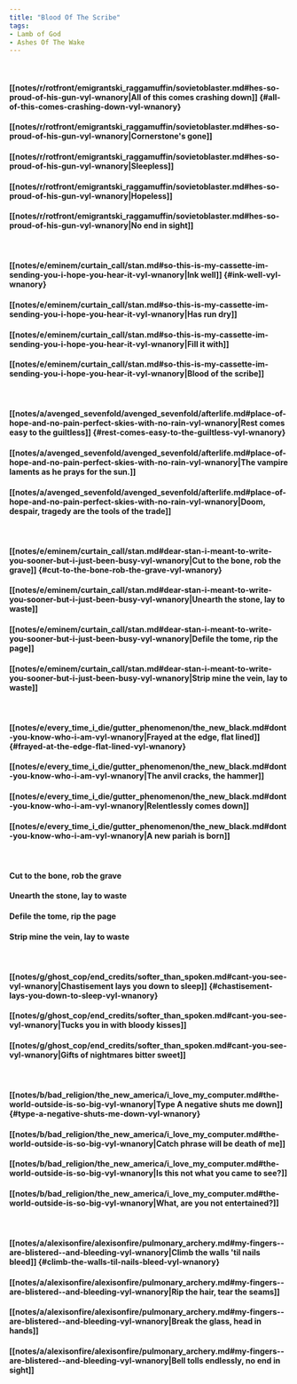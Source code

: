 ```yaml
---
title: "Blood Of The Scribe"
tags:
- Lamb of God
- Ashes Of The Wake
---
```

&nbsp;
#### [[notes/r/rotfront/emigrantski_raggamuffin/sovietoblaster.md#hes-so-proud-of-his-gun-vyl-wnanory|All of this comes crashing down]] {#all-of-this-comes-crashing-down-vyl-wnanory}
#### [[notes/r/rotfront/emigrantski_raggamuffin/sovietoblaster.md#hes-so-proud-of-his-gun-vyl-wnanory|Cornerstone's gone]]
#### [[notes/r/rotfront/emigrantski_raggamuffin/sovietoblaster.md#hes-so-proud-of-his-gun-vyl-wnanory|Sleepless]]
#### [[notes/r/rotfront/emigrantski_raggamuffin/sovietoblaster.md#hes-so-proud-of-his-gun-vyl-wnanory|Hopeless]]
#### [[notes/r/rotfront/emigrantski_raggamuffin/sovietoblaster.md#hes-so-proud-of-his-gun-vyl-wnanory|No end in sight]]
&nbsp;
#### [[notes/e/eminem/curtain_call/stan.md#so-this-is-my-cassette-im-sending-you-i-hope-you-hear-it-vyl-wnanory|Ink well]] {#ink-well-vyl-wnanory}
#### [[notes/e/eminem/curtain_call/stan.md#so-this-is-my-cassette-im-sending-you-i-hope-you-hear-it-vyl-wnanory|Has run dry]]
#### [[notes/e/eminem/curtain_call/stan.md#so-this-is-my-cassette-im-sending-you-i-hope-you-hear-it-vyl-wnanory|Fill it with]]
#### [[notes/e/eminem/curtain_call/stan.md#so-this-is-my-cassette-im-sending-you-i-hope-you-hear-it-vyl-wnanory|Blood of the scribe]]
&nbsp;
#### [[notes/a/avenged_sevenfold/avenged_sevenfold/afterlife.md#place-of-hope-and-no-pain-perfect-skies-with-no-rain-vyl-wnanory|Rest comes easy to the guiltless]] {#rest-comes-easy-to-the-guiltless-vyl-wnanory}
#### [[notes/a/avenged_sevenfold/avenged_sevenfold/afterlife.md#place-of-hope-and-no-pain-perfect-skies-with-no-rain-vyl-wnanory|The vampire laments as he prays for the sun.]]
#### [[notes/a/avenged_sevenfold/avenged_sevenfold/afterlife.md#place-of-hope-and-no-pain-perfect-skies-with-no-rain-vyl-wnanory|Doom, despair, tragedy are the tools of the trade]]
&nbsp;
#### [[notes/e/eminem/curtain_call/stan.md#dear-stan-i-meant-to-write-you-sooner-but-i-just-been-busy-vyl-wnanory|Cut to the bone, rob the grave]] {#cut-to-the-bone-rob-the-grave-vyl-wnanory}
#### [[notes/e/eminem/curtain_call/stan.md#dear-stan-i-meant-to-write-you-sooner-but-i-just-been-busy-vyl-wnanory|Unearth the stone, lay to waste]]
#### [[notes/e/eminem/curtain_call/stan.md#dear-stan-i-meant-to-write-you-sooner-but-i-just-been-busy-vyl-wnanory|Defile the tome, rip the page]]
#### [[notes/e/eminem/curtain_call/stan.md#dear-stan-i-meant-to-write-you-sooner-but-i-just-been-busy-vyl-wnanory|Strip mine the vein, lay to waste]]
&nbsp;
#### [[notes/e/every_time_i_die/gutter_phenomenon/the_new_black.md#dont-you-know-who-i-am-vyl-wnanory|Frayed at the edge, flat lined]] {#frayed-at-the-edge-flat-lined-vyl-wnanory}
#### [[notes/e/every_time_i_die/gutter_phenomenon/the_new_black.md#dont-you-know-who-i-am-vyl-wnanory|The anvil cracks, the hammer]]
#### [[notes/e/every_time_i_die/gutter_phenomenon/the_new_black.md#dont-you-know-who-i-am-vyl-wnanory|Relentlessly comes down]]
#### [[notes/e/every_time_i_die/gutter_phenomenon/the_new_black.md#dont-you-know-who-i-am-vyl-wnanory|A new pariah is born]]
&nbsp;
#### Cut to the bone, rob the grave
#### Unearth the stone, lay to waste
#### Defile the tome, rip the page
#### Strip mine the vein, lay to waste
&nbsp;
#### [[notes/g/ghost_cop/end_credits/softer_than_spoken.md#cant-you-see-vyl-wnanory|Chastisement lays you down to sleep]] {#chastisement-lays-you-down-to-sleep-vyl-wnanory}
#### [[notes/g/ghost_cop/end_credits/softer_than_spoken.md#cant-you-see-vyl-wnanory|Tucks you in with bloody kisses]]
#### [[notes/g/ghost_cop/end_credits/softer_than_spoken.md#cant-you-see-vyl-wnanory|Gifts of nightmares bitter sweet]]
&nbsp;
#### [[notes/b/bad_religion/the_new_america/i_love_my_computer.md#the-world-outside-is-so-big-vyl-wnanory|Type A negative shuts me down]] {#type-a-negative-shuts-me-down-vyl-wnanory}
#### [[notes/b/bad_religion/the_new_america/i_love_my_computer.md#the-world-outside-is-so-big-vyl-wnanory|Catch phrase will be death of me]]
#### [[notes/b/bad_religion/the_new_america/i_love_my_computer.md#the-world-outside-is-so-big-vyl-wnanory|Is this not what you came to see?]]
#### [[notes/b/bad_religion/the_new_america/i_love_my_computer.md#the-world-outside-is-so-big-vyl-wnanory|What, are you not entertained?]]
&nbsp;
#### [[notes/a/alexisonfire/alexisonfire/pulmonary_archery.md#my-fingers--are-blistered--and-bleeding-vyl-wnanory|Climb the walls 'til nails bleed]] {#climb-the-walls-til-nails-bleed-vyl-wnanory}
#### [[notes/a/alexisonfire/alexisonfire/pulmonary_archery.md#my-fingers--are-blistered--and-bleeding-vyl-wnanory|Rip the hair, tear the seams]]
#### [[notes/a/alexisonfire/alexisonfire/pulmonary_archery.md#my-fingers--are-blistered--and-bleeding-vyl-wnanory|Break the glass, head in hands]]
#### [[notes/a/alexisonfire/alexisonfire/pulmonary_archery.md#my-fingers--are-blistered--and-bleeding-vyl-wnanory|Bell tolls endlessly, no end in sight]]
